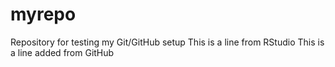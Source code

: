 # myrepo
Repository for testing my Git/GitHub setup
This is a line from RStudio
This is a line added from GitHub

